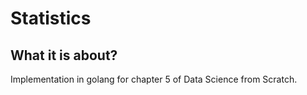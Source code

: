 # Statistics

## What it is about?

Implementation in golang for chapter 5 of Data Science from Scratch.
